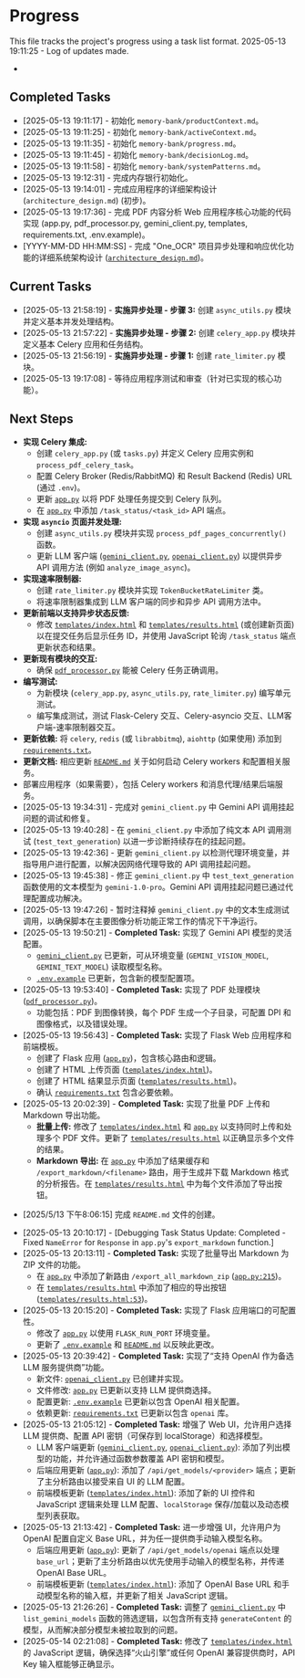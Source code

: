 # Progress

This file tracks the project's progress using a task list format.
2025-05-13 19:11:25 - Log of updates made.

*

## Completed Tasks

*   [2025-05-13 19:11:17] - 初始化 `memory-bank/productContext.md`。
*   [2025-05-13 19:11:25] - 初始化 `memory-bank/activeContext.md`。
*   [2025-05-13 19:11:35] - 初始化 `memory-bank/progress.md`。
*   [2025-05-13 19:11:45] - 初始化 `memory-bank/decisionLog.md`。
*   [2025-05-13 19:11:58] - 初始化 `memory-bank/systemPatterns.md`。
*   [2025-05-13 19:12:31] - 完成内存银行初始化。
*   [2025-05-13 19:14:01] - 完成应用程序的详细架构设计 (`architecture_design.md`) (初步)。
*   [2025-05-13 19:17:36] - 完成 PDF 内容分析 Web 应用程序核心功能的代码实现 (app.py, pdf_processor.py, gemini_client.py, templates, requirements.txt, .env.example)。
* [YYYY-MM-DD HH:MM:SS] - 完成 "One_OCR" 项目异步处理和响应优化功能的详细系统架构设计 ([`architecture_design.md`](architecture_design.md:1))。

## Current Tasks

* [2025-05-13 21:58:19] - **实施异步处理 - 步骤 3:** 创建 `async_utils.py` 模块并定义基本并发处理结构。
* [2025-05-13 21:57:22] - **实施异步处理 - 步骤 2:** 创建 `celery_app.py` 模块并定义基本 Celery 应用和任务结构。
* [2025-05-13 21:56:19] - **实施异步处理 - 步骤 1:** 创建 `rate_limiter.py` 模块。
*   [2025-05-13 19:17:08] - 等待应用程序测试和审查（针对已实现的核心功能）。

## Next Steps

*   **实现 Celery 集成:**
    *   创建 `celery_app.py` (或 `tasks.py`) 并定义 Celery 应用实例和 `process_pdf_celery_task`。
    *   配置 Celery Broker (Redis/RabbitMQ) 和 Result Backend (Redis) URL (通过 `.env`)。
    *   更新 [`app.py`](app.py:1) 以将 PDF 处理任务提交到 Celery 队列。
    *   在 [`app.py`](app.py:1) 中添加 `/task_status/<task_id>` API 端点。
*   **实现 `asyncio` 页面并发处理:**
    *   创建 `async_utils.py` 模块并实现 `process_pdf_pages_concurrently()` 函数。
    *   更新 LLM 客户端 ([`gemini_client.py`](gemini_client.py:1), [`openai_client.py`](openai_client.py:1)) 以提供异步 API 调用方法 (例如 `analyze_image_async`)。
*   **实现速率限制器:**
    *   创建 `rate_limiter.py` 模块并实现 `TokenBucketRateLimiter` 类。
    *   将速率限制器集成到 LLM 客户端的同步和异步 API 调用方法中。
*   **更新前端以支持异步状态反馈:**
    *   修改 [`templates/index.html`](templates/index.html:1) 和 [`templates/results.html`](templates/results.html:1) (或创建新页面) 以在提交任务后显示任务 ID，并使用 JavaScript 轮询 `/task_status` 端点更新状态和结果。
*   **更新现有模块的交互:**
    *   确保 [`pdf_processor.py`](pdf_processor.py:1) 能被 Celery 任务正确调用。
*   **编写测试:**
    *   为新模块 (`celery_app.py`, `async_utils.py`, `rate_limiter.py`) 编写单元测试。
    *   编写集成测试，测试 Flask-Celery 交互、Celery-asyncio 交互、LLM客户端-速率限制器交互。
*   **更新依赖:** 将 `celery`, `redis` (或 `librabbitmq`), `aiohttp` (如果使用) 添加到 [`requirements.txt`](requirements.txt:1)。
*   **更新文档:** 相应更新 [`README.md`](README.md:1) 关于如何启动 Celery workers 和配置相关服务。
*   部署应用程序（如果需要），包括 Celery workers 和消息代理/结果后端服务。
*   [2025-05-13 19:34:31] - 完成对 `gemini_client.py` 中 Gemini API 调用挂起问题的调试和修复。
*   [2025-05-13 19:40:28] - 在 `gemini_client.py` 中添加了纯文本 API 调用测试 (`test_text_generation`) 以进一步诊断持续存在的挂起问题。
*   [2025-05-13 19:42:36] - 更新 `gemini_client.py` 以检测代理环境变量，并指导用户进行配置，以解决因网络代理导致的 API 调用挂起问题。
*   [2025-05-13 19:45:38] - 修正 `gemini_client.py` 中 `test_text_generation` 函数使用的文本模型为 `gemini-1.0-pro`。Gemini API 调用挂起问题已通过代理配置成功解决。
*   [2025-05-13 19:47:26] - 暂时注释掉 `gemini_client.py` 中的文本生成测试调用，以确保脚本在主要图像分析功能正常工作的情况下干净运行。
*   [2025-05-13 19:50:21] - **Completed Task:** 实现了 Gemini API 模型的灵活配置。
    *   [`gemini_client.py`](gemini_client.py:1) 已更新，可从环境变量 (`GEMINI_VISION_MODEL`, `GEMINI_TEXT_MODEL`) 读取模型名称。
    *   [`.env.example`](.env.example:1) 已更新，包含新的模型配置项。
*   [2025-05-13 19:53:40] - **Completed Task:** 实现了 PDF 处理模块 ([`pdf_processor.py`](pdf_processor.py:1))。
    *   功能包括：PDF 到图像转换，每个 PDF 生成一个子目录，可配置 DPI 和图像格式，以及错误处理。
*   [2025-05-13 19:56:43] - **Completed Task:** 实现了 Flask Web 应用程序和前端模板。
    *   创建了 Flask 应用 ([`app.py`](app.py:1))，包含核心路由和逻辑。
    *   创建了 HTML 上传页面 ([`templates/index.html`](templates/index.html:1))。
    *   创建了 HTML 结果显示页面 ([`templates/results.html`](templates/results.html:1))。
    *   确认 [`requirements.txt`](requirements.txt:1) 包含必要依赖。
*   [2025-05-13 20:02:39] - **Completed Task:** 实现了批量 PDF 上传和 Markdown 导出功能。
    *   **批量上传:** 修改了 [`templates/index.html`](templates/index.html:1) 和 [`app.py`](app.py:1) 以支持同时上传和处理多个 PDF 文件。更新了 [`templates/results.html`](templates/results.html:1) 以正确显示多个文件的结果。
    *   **Markdown 导出:** 在 [`app.py`](app.py:1) 中添加了结果缓存和 `/export_markdown/<filename>` 路由，用于生成并下载 Markdown 格式的分析报告。在 [`templates/results.html`](templates/results.html:1) 中为每个文件添加了导出按钮。
- [2025/5/13 下午8:06:15] 完成 `README.md` 文件的创建。
* [2025-05-13 20:10:17] - [Debugging Task Status Update: Completed - Fixed `NameError` for `Response` in `app.py`'s `export_markdown` function.]
* [2025-05-13 20:13:11] - **Completed Task:** 实现了批量导出 Markdown 为 ZIP 文件的功能。
    *   在 [`app.py`](app.py:1) 中添加了新路由 `/export_all_markdown_zip` ([`app.py:215`](app.py:215))。
    *   在 [`templates/results.html`](templates/results.html:1) 中添加了相应的导出按钮 ([`templates/results.html:53`](templates/results.html:53))。
*   [2025-05-13 20:15:20] - **Completed Task:** 实现了 Flask 应用端口的可配置性。
    *   修改了 [`app.py`](app.py:1) 以使用 `FLASK_RUN_PORT` 环境变量。
    *   更新了 [`.env.example`](.env.example:1) 和 [`README.md`](README.md:1) 以反映此更改。
*   [2025-05-13 20:39:42] - **Completed Task:** 实现了“支持 OpenAI 作为备选 LLM 服务提供商”功能。
    *   新文件: [`openai_client.py`](openai_client.py:1) 已创建并实现。
    *   文件修改: [`app.py`](app.py:1) 已更新以支持 LLM 提供商选择。
    *   配置更新: [`.env.example`](.env.example:1) 已更新以包含 OpenAI 相关配置。
    *   依赖更新: [`requirements.txt`](requirements.txt:1) 已更新以包含 `openai` 库。
*   [2025-05-13 21:05:12] - **Completed Task:** 增强了 Web UI，允许用户选择 LLM 提供商、配置 API 密钥（可保存到 localStorage）和选择模型。
    *   LLM 客户端更新 ([`gemini_client.py`](gemini_client.py:1), [`openai_client.py`](openai_client.py:1)): 添加了列出模型的功能，并允许通过函数参数覆盖 API 密钥和模型。
    *   后端应用更新 ([`app.py`](app.py:1)): 添加了 `/api/get_models/<provider>` 端点；更新了主分析路由以接受来自 UI 的 LLM 配置。
    *   前端模板更新 ([`templates/index.html`](templates/index.html:1)): 添加了新的 UI 控件和 JavaScript 逻辑来处理 LLM 配置、`localStorage` 保存/加载以及动态模型列表获取。
*   [2025-05-13 21:13:42] - **Completed Task:** 进一步增强 UI，允许用户为 OpenAI 配置自定义 Base URL，并为任一提供商手动输入模型名称。
    *   后端应用更新 ([`app.py`](app.py:1)): 更新了 `/api/get_models/openai` 端点以处理 `base_url`；更新了主分析路由以优先使用手动输入的模型名称，并传递 OpenAI Base URL。
    *   前端模板更新 ([`templates/index.html`](templates/index.html:1)): 添加了 OpenAI Base URL 和手动模型名称的输入框，并更新了相关 JavaScript 逻辑。
*   [2025-05-13 21:26:26] - **Completed Task:** 调整了 [`gemini_client.py`](gemini_client.py:1) 中 `list_gemini_models` 函数的筛选逻辑，以包含所有支持 `generateContent` 的模型，从而解决部分模型未被拉取到的问题。
*   [2025-05-14 02:21:08] - **Completed Task:** 修改了 [`templates/index.html`](templates/index.html:1) 的 JavaScript 逻辑，确保选择“火山引擎”或任何 OpenAI 兼容提供商时，API Key 输入框能够正确显示。